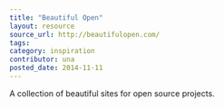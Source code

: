 ```yaml
---
title: "Beautiful Open"
layout: resource
source_url: http://beautifulopen.com/
tags:
category: inspiration
contributor: una
posted_date: 2014-11-11
---
```

A collection of beautiful sites for open source projects.
